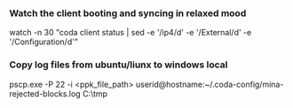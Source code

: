 ### Watch the client booting and syncing in relaxed mood

watch -n 30 "coda client status | sed -e '/ip4/d' -e '/External/d'  -e '/Configuration/d'"

### Copy log files from ubuntu/liunx to windows local 

pscp.exe -P 22 -i <ppk_file_path> userid@hostname:~/.coda-config/mina-rejected-blocks.log C:\tmp


